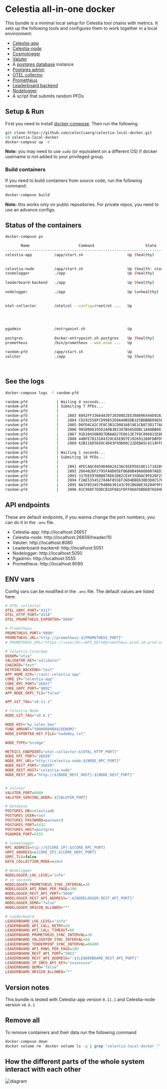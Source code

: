 # Celestia all-in-one docker

This bundle is a minimal local setup for Celestia tool chains with metrics.
It sets up the following tools and configures them to work together in a local environment:

* [Celestia-app](https://github.com/celestiaorg/celestia-app)
* [Celestia-node](https://github.com/celestiaorg/celestia-node/)
* [Cosmologger](https://github.com/celestiaorg/cosmologger)
* [Valuter](https://github.com/celestiaorg/valuter)
* A [postgres database](https://www.postgresql.org/) instance
* [Postgres admin](https://www.pgadmin.org/)
* [OTEL collector](https://github.com/open-telemetry/opentelemetry-collector)
* [Prometheus](https://prometheus.io/)
* [Leaderboard backend](https://github.com/celestiaorg/leaderboard-backend/)
* [Nodelogger](https://github.com/celestiaorg/nodelogger)
* A script that submits random PFDs

## Setup & Run

First you need to install [docker-compose](https://docs.docker.com/compose/).
Then run the following

```bash
git clone https://github.com/celestiaorg/celestia-local-docker.git
cd celestia-local-docker
docker-compose up -d
```

**Note:** you may need to use `sudo` (or equivalent on a different OS) if docker username is not added to your privileged group.

### Build containers

If you need to build containers from source code, run the following command:

```bash
docker-compose build
```

**Note:** this works only on public repositories. For private repos, you need to use an advance configs.

## Status of the containers

```bash
docker-compose ps
```
```sh
       Name                      Command                       State                         Ports              
----------------------------------------------------------------------------------------------------------------
celestia-app          /app/start.sh                    Up (healthy)            0.0.0.0:26657->26657/tcp,:::26657
                                                                               ->26657/tcp, 0.0.0.0:9092->9092/t
                                                                               cp,:::9092->9092/tcp             
celestia-node         /app/start.sh                    Up (health: starting)                                    
cosmologger           ./app                            Up (healthy)            0.0.0.0:2345->2345/tcp,:::2345->2
                                                                               345/tcp                          
leaderboard-backend   ./app                            Up (healthy)            0.0.0.0:5051->5051/tcp,:::5051->5
                                                                               051/tcp                          
nodelogger            ./app                            Up (unhealthy)          0.0.0.0:2348->2345/tcp,:::2348->2
                                                                               345/tcp, 0.0.0.0:5050->5050/tcp,:
                                                                               ::5050->5050/tcp                 
otel-collector        /otelcol --config=/root/ot ...   Up                      0.0.0.0:4317->4317/tcp,:::4317->4
                                                                               317/tcp, 0.0.0.0:4318->4318/tcp,:
                                                                               ::4318->4318/tcp, 55678/tcp,     
                                                                               55679/tcp, 0.0.0.0:8889->8889/tcp
                                                                               ,:::8889->8889/tcp               
pgadmin               /entrypoint.sh                   Up                      443/tcp, 0.0.0.0:5555->80/tcp,:::
                                                                               5555->80/tcp                     
postgres              docker-entrypoint.sh postgres    Up (healthy)            5432/tcp                         
prometheus            /bin/prometheus --web.enab ...   Up                      0.0.0.0:9090->9090/tcp,:::9090->9
                                                                               090/tcp                          
random-pfd            /app/start.sh                    Up                                                       
valuter               ./app                            Up (healthy)            0.0.0.0:2346->2345/tcp,:::2346->2
                                                                               345/tcp, 0.0.0.0:8080->8080/tcp,:
                                                                               ::8080->8080/tcp
```

## See the logs

```bash
docker-compose logs -f random-pfd
```

```sh
random-pfd             | Waiting 4 seconds...
random-pfd             | Submiting 7 PFDs...
random-pfd             | 
random-pfd             | 	2883 6042FF33664A39726508E2EE30A09E444E02A1CF279CB03E0D9570CF28106905
random-pfd             | 	2884 CD292558FCD99852E0A40B5DB1E5BDBBD0985ECE4154B09B918865A46B59F72F
random-pfd             | 	2885 D6FD4CA2C3F0C3B1CD0816B19E1CB073D177A8EB4B35D3A17B9E0F2AA3565FB5
random-pfd             | 	2886 985B998195D2A9B3B1387B565DDBC1A68BB881F84AF0E82BF8E07F6FEA439066
random-pfd             | 	2887 91D10450B8D7DBAAD27E8613E7F0C896015E8B09428FFF9651AE3AA2F11965C7
random-pfd             | 	2888 44BFE7813184329CA5E9D7E192691288FDBFD58F8B1774F355D96588F73F9FEB
random-pfd             | 	2889 62B116D5E69C4D83F99D60C22DEBA5C4114FF6F2B69B4825C04A991DCC2DD6ED
random-pfd             | 
random-pfd             | Waiting 1 seconds...
random-pfd             | Submiting 18 PFDs...
random-pfd             | 
random-pfd             | 	2891 4FECAAC0459D40A2423AC05E95810E1171828CC5A35352013A7C147ABE3973B2
random-pfd             | 	2892 2664826F2795FA8D05EFB6B8B49A86D807AED2B0CBCCE5E94BF37A4DD63C278D
random-pfd             | 	2893 317EE597B8B876D63DB2CE4F35DDAC9F626F25FE3B4FE9AFDE1EBEFB51350387
random-pfd             | 	2894 F2AE5354527846F855EF26D4DBE630D3D8C576463A2483ACFBBB597D6BBCCF27
random-pfd             | 	2895 8A1F85345794B0630143C991B608E34204F9F827D8E41DAEE0E973AF5F8199B5
random-pfd             | 	2896 01C968F7EDDCB1DF881FDFFD66FDBDEB76E04DF34078389304390EDC5C81D752
```

## API endpoints

These are default endpoints, if you wanna change the port numbers, you can do it in the `.env` file.

* Celestia-app: http://localhost:26657
* Celestia-node: http://localhost:26659/header/10
* Valuter: http://localhost:8080
* Leaderboard-backend: http://localhost:5051
* Nodelogger: http://localhost:5050
* Pgadmin: http://localhost:5555
* Prometheus: http://localhost:9090

## ENV vars

Config vars can be modified in the `.env` file. The default values are listed here:

```ini
# OTEL collector
OTEL_GRPC_PORT="4317"
OTEL_HTTP_PORT="4318"
OTEL_PROMETHEUS_EXPORTER="8889"

# Prometheus
PROMETHEUS_PORT="9090"
PROMETHEUS_URL="http://prometheus:${PROMETHEUS_PORT}"
# PROMETHEUS_URL="https://<userid>:<API_KEY>@prometheus-prod-10-prod-us-central-0.grafana.net/api/prom"

# Celestia Core/App
DENOM="utia"
VALIDATOR_KEY="validator"
CHAINID="test"
KEYRING_BACKEND="test"
APP_HOME_DIR="/root/.celestia-app"
CORE_IP="celestia-app"
CORE_RPC_PORT="26657"
CORE_GRPC_PORT="9092"
APP_NODE_GRPC_TLS="false"

APP_GIT_TAG="v0.11.1"

# Celestia Node
NODE_GIT_TAG="v0.6.1"

NODE_KEY="my_celes_key"
FUND_AMOUNT="5000000000${DENOM}"
NODE_EXPORTED_KEY_FILE="nodeKey.txt"

NODE_TYPE="bridge"

METRICS_ENDPOINT="otel-collector:${OTEL_HTTP_PORT}"
NODE_RPC_PORT="26658"
NODE_RPC_URL="http://celestia-node:${NODE_RPC_PORT}"
NODE_REST_PORT="26659"
NODE_REST_HOST="celestia-node"
NODE_REST_URL="http://${NODE_REST_HOST}:${NODE_REST_PORT}"


# Valuter
VALUTER_PORT=8080
VALUTER_SERVING_ADDR=:${VALUTER_PORT}

# Database
POSTGRES_DB=celestiadb
POSTGRES_USER=root
POSTGRES_PASSWORD=password
POSTGRES_PORT=5432
POSTGRES_HOST=postgres
PGADMIN_PORT=5555

# Cosmologger
RPC_ADDRESS=tcp://${CORE_IP}:${CORE_RPC_PORT}
GRPC_ADDRESS=${CORE_IP}:${CORE_GRPC_PORT}
GRPC_TLS=false
DATA_COLLECTION_MODE=event

# Nodelogger
NODELOGGER_LOG_LEVEL="info"
# in seconds
NODELOGGER_PROMETHEUS_SYNC_INTERVAL=30  
NODELOGGER_API_ROWS_PER_PAGE=100
NODELOGGER_REST_API_PORT="5050"
NODELOGGER_REST_API_ADDRESS=":${NODELOGGER_REST_API_PORT}"
NODELOGGER_DEMO="false"
NODELOGGER_ORIGIN_ALLOWED="*"

# Leaderboard
LEADERBOARD_LOG_LEVEL="info"
LEADERBOARD_API_CALL_RETRY=20
LEADERBOARD_API_CALL_TIMEOUT=60
LEADERBOARD_PROMETHEUS_SYNC_INTERVAL=30
LEADERBOARD_VALIDATOR_SYNC_INTERVAL=60
LEADERBOARD_TENDERMINT_SYNC_INTERVAL=86400
LEADERBOARD_API_ROWS_PER_PAGE=100
LEADERBOARD_REST_API_PORT="5051"
LEADERBOARD_REST_API_ADDRESS=":${LEADERBOARD_REST_API_PORT}"
LEADERBOARD_IP_INFO_API_KEY="xxxxxxxxx"
LEADERBOARD_DEMO="false"
LEADERBOARD_ORIGIN_ALLOWED="*"
```

## Version notes

This bundle is tested with Celestia-app version `0.11.1` and Celestia-node version `v0.6.1`

## Remove all

To remove containers and their data run the following command

```bash
docker-compose down
docker volume rm `docker volume ls -q | grep "celestia-local-docker_"`
```

## How the different parts of the whole system interact with each other

![diagram](./docs/diagram.png)
